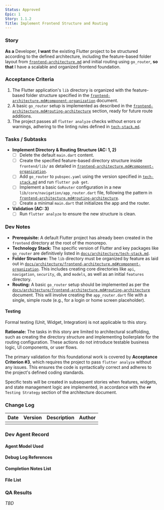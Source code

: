 ```yaml
---
Status: Approved
Epic: 1
Story: 1.1.2
Title: Implement Frontend Structure and Routing
---
```


### Story

**As a** Developer,
**I want** the existing Flutter project to be structured according to the defined architecture, including the feature-based folder layout from [`frontend-architecture.md`](../../docs/architecture/frontend-architecture.md) and initial routing using `go_router`,
**so that** I have a scalable and organized frontend foundation.

### Acceptance Criteria

1.  The Flutter application's `lib` directory is organized with the feature-based folder structure specified in the [`frontend-architecture.md#component-organization`](../../docs/architecture/frontend-architecture.md#component-organization) document.
2.  A basic `go_router` setup is implemented as described in the [`frontend-architecture.md#routing-architecture`](../../docs/architecture/frontend-architecture.md#routing-architecture) section, ready for future route additions.
3.  The project passes all `flutter analyze` checks without errors or warnings, adhering to the linting rules defined in [`tech-stack.md`](../../docs/architecture/tech-stack.md).

### Tasks / Subtasks

-   **Implement Directory & Routing Structure (AC: 1, 2)**
    -   [ ] Delete the default `main.dart` content.
    -   [ ] Create the specified feature-based directory structure inside `frontend/lib/` as detailed in [`frontend-architecture.md#component-organization`](../../docs/architecture/frontend-architecture.md#component-organization).
    -   [ ] Add `go_router` to `pubspec.yaml` using the version specified in [`tech-stack.md`](../../docs/architecture/tech-stack.md) and run `flutter pub get`.
    -   [ ] Implement a basic `GoRouter` configuration in a new `lib/core/navigation/app_router.dart` file, following the pattern in [`frontend-architecture.md#routing-architecture`](../../docs/architecture/frontend-architecture.md#routing-architecture).
    -   [ ] Create a minimal `main.dart` that initializes the app and the router.
-   **Validation (AC: 3)**
    -   [ ] Run `flutter analyze` to ensure the new structure is clean.

### Dev Notes

*   **Prerequisite:** A default Flutter project has already been created in the `frontend` directory at the root of the monorepo.
*   **Technology Stack:** The specific version of Flutter and key packages like `go_router` are definitively listed in [`docs/architecture/tech-stack.md`](../../docs/architecture/tech-stack.md).
*   **Folder Structure:** The `lib` directory must be organized by feature as laid out in [`docs/architecture/frontend-architecture.md#component-organization`](../../docs/architecture/frontend-architecture.md#component-organization). This includes creating core directories like `api`, `navigation`, `security`, `db`, and `models`, as well as an initial `features` directory.
*   **Routing:** A basic `go_router` setup should be implemented as per the [`docs/architecture/frontend-architecture.md#routing-architecture`](../../docs/architecture/frontend-architecture.md#routing-architecture) document. This will involve creating the `app_router.dart` file with a single, simple route (e.g., for a login or home screen placeholder).

#### Testing

Formal testing (Unit, Widget, Integration) is not applicable to this story.

**Rationale:** The tasks in this story are limited to architectural scaffolding, such as creating the directory structure and implementing boilerplate for the routing configuration. These actions do not introduce testable business logic, UI components, or user flows.

The primary validation for this foundational work is covered by **Acceptance Criterion #3**, which requires the project to pass `flutter analyze` without any issues. This ensures the code is syntactically correct and adheres to the project's defined coding standards.

Specific tests will be created in subsequent stories when features, widgets, and state management logic are implemented, in accordance with the `## Testing Strategy` section of the architecture document.

### Change Log

| Date | Version | Description | Author |
| :--- | :--- | :--- | :--- |
|      |         |             |        |

### Dev Agent Record

#### Agent Model Used

#### Debug Log References

#### Completion Notes List

#### File List

### QA Results

_TBD_